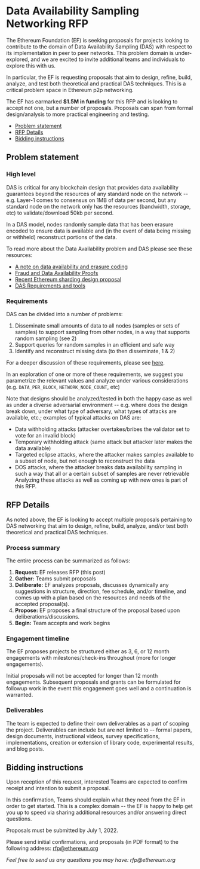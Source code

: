 # Data Availability Sampling Networking RFP

The Ethereum Foundation (EF) is seeking proposals for projects looking to contribute to the domain of Data Availability Sampling (DAS) with respect to its implementation in peer to peer networks. This problem domain is under-explored, and we are excited to invite additional teams and individuals to explore this with us.

In particular, the EF is requesting proposals that aim to design, refine, build, analyze, and test both theoretical and practical DAS techniques. This is a critical problem space in Ethereum p2p networking.

The EF has earmarked **$1.5M in funding** for this RFP and is looking to accept not one, but a number of proposals. Proposals can span from formal design/analysis to more practical engineering and testing.

* [Problem statement](#Problem-statement)
* [RFP Details](#RFP-Details)
* [Bidding instructions](#Bidding-instructions)

## Problem statement

### High level

DAS is critical for any blockchain design that provides data availability guarantees beyond the resources of any standard node on the network -- e.g. Layer-1 comes to consensus on 1MB of data per second, but any standard node on the network only has the resources (bandwidth, storage, etc) to validate/download 50kb per second.

In a DAS model, nodes randomly sample data that has been erasure encoded to ensure data is available and (in the event of data being missing or withheld) reconstruct portions of the data.

To read more about the Data Availability problem and DAS please see these resources:
* [A note on data availability and erasure coding](https://github.com/ethereum/research/wiki/A-note-on-data-availability-and-erasure-coding)
* [Fraud and Data Availability Proofs](https://arxiv.org/abs/1809.09044)
* [Recent Ethereum sharding design proposal](https://notes.ethereum.org/@dankrad/new_sharding)
* [DAS Requirements and tools](https://notes.ethereum.org/@djrtwo/das-requirements)

### Requirements

DAS can be divided into a number of problems:
1. Disseminate small amounts of data to all nodes (samples or sets of samples) to support sampling from other nodes, in a way that supports random sampling (see 2)
2. Support queries for random samples in an efficient and safe way
3. Identify and reconstruct missing data (to then disseminate, 1 & 2)

For a deeper discussion of these requirements, please see [here](https://notes.ethereum.org/@djrtwo/das-requirements).

In an exploration of one or more of these requirements, we suggest you parametrize the relevant values and analyze under various considerations (e.g. `DATA_PER_BLOCK`, `NETWORK_NODE_COUNT`, etc)

Note that designs should be analyzed/tested in both the happy case as well as under a diverse adversarial environment -- e.g. where does the design break down, under what type of adversary, what types of attacks are available, etc.; examples of typical attacks on DAS are:
 * Data withholding attacks (attacker overtakes/bribes the validator set to vote for an invalid block)
 * Temporary withholding attack (same attack but attacker later makes the data available)
 * Targeted eclipse attacks, where the attacker makes samples available to a subset of node, but not enough to reconstruct the data
 * DOS attacks, where the attacker breaks data availability sampling in such a way that all or a certain subset of samples are never retrievable
Analyzing these attacks as well as coming up with new ones is part of this RFP.

## RFP Details

As noted above, the EF is looking to accept multiple proposals pertaining to DAS networking that aim to design, refine, build, analyze, and/or test both theoretical and practical DAS techniques.

### Process summary

The entire process can be summarized as follows:

1. **Request:** EF releases RFP (this post)
2. **Gather:** Teams submit proposals
3. **Deliberate:** EF analyzes proposals, discusses dynamically any suggestions in structure, direction, fee schedule, and/or timeline, and comes up with a plan based on the resources and needs of the accepted proposal(s).
4. **Propose:** EF proposes a final structure of the proposal based upon deliberations/discussions.
5. **Begin:** Team accepts and work begins

### Engagement timeline

The EF proposes projects be structured either as 3, 6, or 12 month engagements with milestones/check-ins throughout (more for longer engagements).

Initial proposals will not be accepted for longer than 12 month engagements. Subsequent proposals and grants can be formulated for followup work in the event this engagement goes well and a continuation is warranted.

### Deliverables

The team is expected to define their own deliverables as a part of scoping the project. Deliverables can include but are not limited to -- formal papers, design documents, instructional videos, survey specifications, implementations, creation or extension of library code, experimental results, and blog posts.

## Bidding instructions

Upon reception of this request, interested Teams are expected to confirm receipt and intention to submit a proposal.

In this confirmation, Teams should explain what they need from the EF in order to get started. This is a complex domain -- the EF is happy to help get you up to speed via sharing additional resources and/or answering direct questions.

Proposals must be submitted by July 1, 2022.

Please send initial confirmations, and proposals (in PDF format) to the following  address: rfp@ethereum.org

_Feel free to send us any questions you may have: rfp@ethereum.org_
